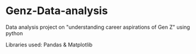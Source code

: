 # Genz-Data-analysis
Data analysis project on "understanding career aspirations of Gen Z" using python

Libraries used: Pandas & Matplotlib
